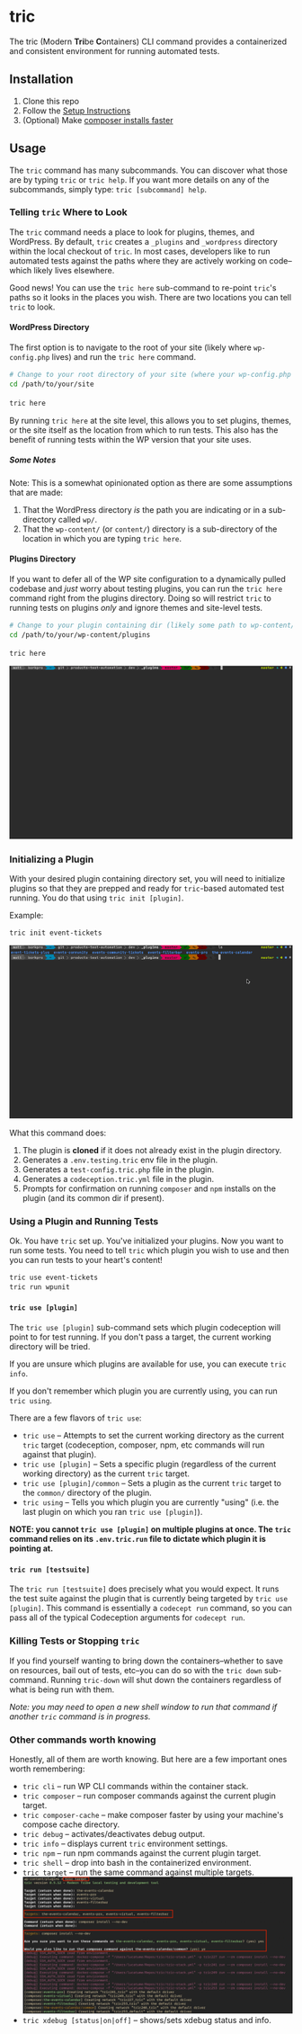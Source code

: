 # tric

The tric (Modern **Tri**be **C**ontainers) CLI command provides a containerized and consistent environment for running automated tests.

## Installation

1. Clone this repo
2. Follow the [Setup Instructions](docs/setup.md)
3. (Optional) Make [composer installs faster](docs/speedier-composer.md)

## Usage

The `tric` command has many subcommands. You can discover what those are by typing `tric` or `tric help`. If you want
more details on any of the subcommands, simply type: `tric [subcommand] help`.

### Telling `tric` Where to Look

The `tric` command needs a place to look for plugins, themes, and WordPress. By default, `tric` creates a `_plugins` and
`_wordpress` directory within the local checkout of `tric`. In most cases, developers like to run automated tests
against the paths where they are actively working on code–which likely lives elsewhere.

Good news! You can use the `tric here` sub-command to re-point `tric`'s paths so it looks in the places you wish. There
are two locations you can tell `tric` to look.

#### WordPress Directory

The first option is to navigate to the root of your site (likely where `wp-config.php` lives) and run the `tric here`
command.

```bash
# Change to your root directory of your site (where your wp-config.php file lives)
cd /path/to/your/site

tric here
```

By running `tric here` at the site level, this allows you to set plugins, themes, or the site itself as the location
from which to run tests. This also has the benefit of running tests within the WP version that your site uses.

##### Some Notes

Note: This is a somewhat opinionated option as there are some assumptions that are made:

1. That the WordPress directory _is_ the path you are indicating or in a sub-directory called `wp/`.
2. That the `wp-content/` (or `content/`) directory is a sub-directory of the location in which you are typing `tric here`.

#### Plugins Directory

If you want to defer all of the WP site configuration to a dynamically pulled codebase and _just_ worry about testing
plugins, you can run the `tric here` command right from the plugins directory. Doing so will restrict `tric` to running
tests on plugins _only_ and ignore themes and site-level tests.

```bash
# Change to your plugin containing dir (likely some path to wp-content/plugins)
cd /path/to/your/wp-content/plugins

tric here
```

![tric here](docs/images/tric-here.gif)

### Initializing a Plugin

With your desired plugin containing directory set, you will need to initialize plugins so that they are prepped and ready
for `tric`-based automated test running. You do that using `tric init [plugin]`.

Example:

```bash
tric init event-tickets
```

![tric init](docs/images/tric-init.gif)

What this command does:

1. The plugin is **cloned** if it does not already exist in the plugin directory.
2. Generates a `.env.testing.tric` env file in the plugin.
3. Generates a `test-config.tric.php` file in the plugin.
4. Generates a `codeception.tric.yml` file in the plugin.
5. Prompts for confirmation on running `composer` and `npm` installs on the plugin (and its common dir if present).

### Using a Plugin and Running Tests

Ok. You have `tric` set up. You've initialized your plugins. Now you want to run some tests. You need to tell `tric` which
plugin you wish to use and then you can run tests to your heart's content!

```bash
tric use event-tickets
tric run wpunit
```

#### `tric use [plugin]`

The `tric use [plugin]` sub-command sets which plugin codeception will point to for test running. If you don't pass a
target, the current working directory will be tried.

If you are unsure which plugins are available for use, you can execute `tric info`.

If you don't remember which plugin you are currently using, you can run `tric using`.

There are a few flavors of `tric use`:

* `tric use` – Attempts to set the current working directory as the current `tric` target (codeception, composer, npm, etc commands will run against that plugin).
* `tric use [plugin]` – Sets a specific plugin (regardless of the current working directory) as the current `tric` target.
* `tric use [plugin]/common` – Sets a plugin as the current `tric` target to the `common/` directory of the plugin.
* `tric using` – Tells you which plugin you are currently "using" (i.e. the last plugin on which you ran `tric use [plugin]`).

**NOTE: you cannot `tric use [plugin]` on multiple plugins at once. The `tric` command relies on its `.env.tric.run` file
to dictate which plugin it is pointing at.**

#### `tric run [testsuite]`

The `tric run [testsuite]` does precisely what you would expect. It runs the test suite against the plugin that is currently
being targeted by `tric use [plugin]`. This command is essentially a `codecept run` command, so you can pass all of the
typical Codeception arguments for `codecept run`.

### Killing Tests or Stopping `tric`

If you find yourself wanting to bring down the containers–whether to save on resources, bail out of tests, etc–you can
do so with the `tric down` sub-command. Running `tric-down` will shut down the containers regardless of what is being
run with them.

_Note: you may need to open a new shell window to run that command if another `tric` command is in progress._

### Other commands worth knowing

Honestly, all of them are worth knowing. But here are a few important ones worth remembering:

* `tric cli` – run WP CLI commands within the container stack.
* `tric composer` – run composer commands against the current plugin target.
* `tric composer-cache` – make composer faster by using your machine's compose cache directory.
* `tric debug` – activates/deactivates debug output.
* `tric info` – displays current `tric` environment settings.
* `tric npm` – run npm commands against the current plugin target.
* `tric shell` – drop into bash in the containerized environment.
* `tric target` – run the same command against multiple targets. ![Example](docs/images/tric-target-example.png "tric target example")
* `tric xdebug [status|on|off]` – shows/sets xdebug status and info.
